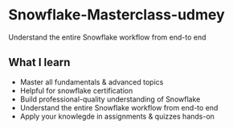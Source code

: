 # Snowflake-Masterclass-udmey
Understand the entire Snowflake workflow from end-to end

## What I learn
- Master all fundamentals & advanced topics
- Helpful for snowflake certification
- Build professional-quality understanding of Snowflake
- Understand the entire Snowflake workflow from end-to end
- Apply your knowlegde in assignments & quizzes hands-on
